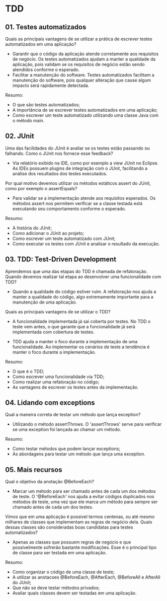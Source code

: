 # TDD

## 01. Testes automatizados

Quais as principais vantagens de se utilizar a prática de escrever testes automatizados em uma aplicação?
- Garantir que o código da aplicação atende corretamente aos requisitos de negócio.
  Os testes automatizados ajudam a manter a qualidade da aplicação, pois validam se os requisitos de negócio estão sendo atendidos conforme o esperado.
- Facilitar a manutenção do software.
  Testes automatizados facilitam a manutenção do software, pois qualquer alteração que cause algum impacto será rapidamente detectada.
  
Resumo:
- O que são testes automatizados;
- A importância de se escrever testes automatizados em uma aplicação;
- Como escrever um teste automatizado utilizando uma classe Java com o método main.


## 02. JUnit

Uma das facilidades do JUnit é avaliar se os testes estão passando ou falhando. 
Como o JUnit nos fornece esse feedback?
- Via relatório exibido na IDE, como por exemplo a view JUnit no Eclipse.
  As IDEs possuem plugins de integração com o JUnit, facilitando a análise dos resultados dos testes executados.

Por qual motivo devemos utilizar os métodos estáticos assert do JUnit, como por exemplo o assertEquals?
- Para validar se a implementação atende aos requisitos esperados.
  Os métodos assert nos permitem verificar se a classe testada está executando seu comportamento conforme o esperado.
  
Resumo:
- A história do JUnit;
- Como adicionar o JUnit ao projeto;
- Como escrever um teste automatizado com JUnit;
- Como executar os testes com JUnit e analisar o resultado da execução.


## 03. TDD: Test-Driven Development

Aprendemos que uma das etapas do TDD é chamada de refatoração. 
Quando devemos realizar tal etapa ao desenvolver uma funcionalidade com TDD?
- Quando a qualidade do código estiver ruim.
  A refatoração nos ajuda a manter a qualidade do código, algo extremamente importante para a manutenção de uma aplicação.

Quais as principais vantagens de se utilizar o TDD?
- A funcionalidade implementada já sai coberta por testes.
  No TDD o teste vem antes, o que garante que a funcionalidade já será implementada com cobertura de testes.

- TDD ajuda a manter o foco durante a implementação de uma funcionalidade.
  Ao implementar os cenários de teste a tendência é manter o foco durante a implementação.
  
Resumo:
- O que é o TDD;
- Como escrever uma funcionalidade via TDD;
- Como realizar uma refatoração no código;
- As vantagens de escrever os testes antes da implementação.


## 04. Lidando com exceptions

Qual a maneira correta de testar um método que lança exception?
- Utilizando o método assertThrows. 
  O 'assertThrows' serve para verificar se uma exception foi lançada ao chamar um método.

Resumo: 
- Como testar métodos que podem lançar exceptions; 
- As abordagens para testar um método que lança uma exception.


## 05. Mais recursos

Qual o objetivo da anotação @BeforeEach?
- Marcar um método para ser chamado antes de cada um dos métodos de teste.
O '@BeforeEach' nos ajuda a evitar códigos duplicados nos métodos de teste, uma vez que ele marca um método para sempre ser chamado antes de cada um dos testes.

Vimos que em uma aplicação é possivel termos centenas, ou até mesmo milhares de classes que implementam as regras de negócio dela. 
Quais dessas classes são consideradas boas candidatas para testes automatizados?
- Apenas as classes que possuem regras de negócio e que possivelmente sofrerão bastante modificações.
  Esse é o principal tipo de classe para ser testada em uma aplicação.
  
Resumo:
- Como organizar o código de uma classe de teste;
- A utilizar as anotacoes @BeforeEach, @AfterEach, @BeforeAll e AfterAll do JUnit;
- Que não se deve testar métodos privados;
- Avaliar quais classes devem ser testadas em uma aplicação.
